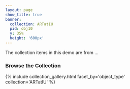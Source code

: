 ```yaml
---
layout: page
show_title: true
banner:
  collection: ARTatIU
  pid: obj10
  y: 35%
  height: '600px'
---
```

The collection items in this demo are from ...


### Browse the Collection

{% include collection_gallery.html facet_by='object_type' collection='ARTatIU' %}
